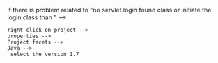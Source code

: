 if there is problem related to "no servlet.login found class or initiate the login class than " -->

    right click on project -->
    properties --> 
    Project facets -->
    Java -->
     select the version 1.7
     
     